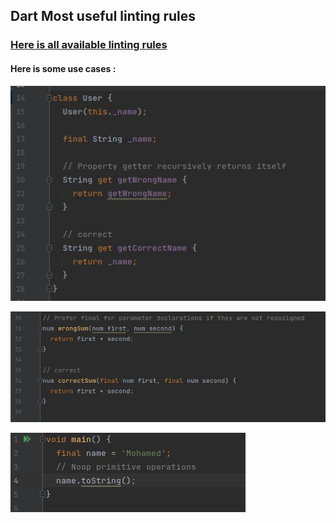 ## Dart Most useful linting rules

### [ Here is all available linting rules](https://dart-lang.github.io/linter/lints/index.html)

#### Here is some use cases :

![alt text](https://github.com/MoGaaber/Flutter-most-useful-linting-rules/blob/master/assets/screen.jpg?raw=true)

![alt text](https://github.com/MoGaaber/Flutter-most-useful-linting-rules/blob/master/assets/screen2.jpg?raw=true)

![alt text](https://github.com/MoGaaber/Flutter-most-useful-linting-rules/blob/master/assets/screen3.jpg?raw=true)
